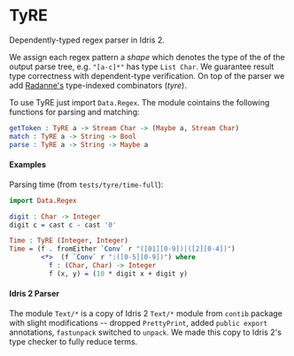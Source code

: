 # TyRE

Dependently-typed regex parser in Idris 2.

We assign each regex pattern a _shape_ which denotes the type of the of the output parse tree, e.g. `"[a-c]*"` has type `List Char`. We guarantee result type correctness with dependent-type verification. On top of the parser we add [Radanne's](https://doi.org/10.1145/3294032.3294082) type-indexed combinators (_tyre_).

To use TyRE just import `Data.Regex`. The module cointains the following functions for parsing and matching:
```Idris
getToken : TyRE a -> Stream Char -> (Maybe a, Stream Char)
match : TyRE a -> String -> Bool
parse : TyRE a -> String -> Maybe a
```
#### Examples
Parsing time (from `tests/tyre/time-full`):
```Idris
import Data.Regex

digit : Char -> Integer
digit c = cast c - cast '0'

Time : TyRE (Integer, Integer)
Time = (f . fromEither `Conv` r "([01][0-9])|([2][0-4])")
        <*>  (f `Conv` r ":([0-5][0-9])") where
          f : (Char, Char) -> Integer
          f (x, y) = (10 * digit x + digit y)
```

#### Idris 2 Parser
The module `Text/*` is a copy of Idris 2 `Text/*` module from `contib` package with slight modifications -- dropped `PrettyPrint`, added `public export` annotations, `fastunpack` switched to `unpack`. We made this copy to Idris 2's type checker to fully reduce terms.
